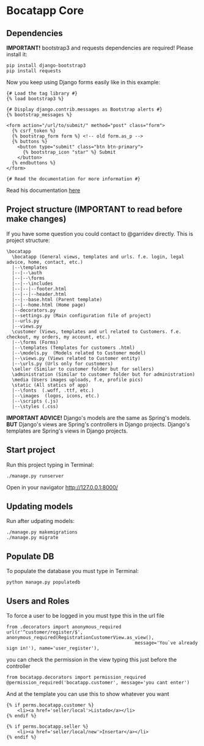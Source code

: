 # Bocatapp Core

## Dependencies
**IMPORTANT!** bootstrap3 and requests dependencies are required! Please install it:
```
pip install django-bootstrap3
pip install requests
```
Now you keep using Django forms easily like in this example:
```
{# Load the tag library #}
{% load bootstrap3 %}

{# Display django.contrib.messages as Bootstrap alerts #}
{% bootstrap_messages %}

<form action="/url/to/submit/" method="post" class="form">
  {% csrf_token %}
  {% bootstrap_form form %} <!-- old form.as_p -->
  {% buttons %}
    <button type="submit" class="btn btn-primary">
      {% bootstrap_icon "star" %} Submit
    </button>
  {% endbuttons %}
</form>

{# Read the documentation for more information #}
```
Read his documentation [here](https://django-bootstrap3.readthedocs.io/en/latest/quickstart.html)

## Project structure (IMPORTANT to read before make changes)
If you have some question you could contact to @garridev directly. This is project structure:
```
\bocatapp
  \bocatapp (General views, templates and urls. f.e. login, legal advice, home, contact, etc.)
  |--\templates
  |--|--\auth
  |--|--\forms
  |--|--\includes
  |--|--|--footer.html
  |--|--|--header.html
  |--|--base.html (Parent template)
  |--|--home.html (Home page)
  |--decorators.py
  |--settings.py (Main configuration file of project)
  |--urls.py
  |--views.py
  \customer (Views, templates and url related to Customers. f.e. checkout, my orders, my account, etc.)
  |--\forms (Forms)
  |--\templates (Templates for customers .html)
  |--\models.py  (Models related to Customer model)
  |--\views.py (Views related to Customer entity)
  |--\urls.py (Urls only for customers)
  \seller (Similar to customer folder but for sellers)
  \administration (Similar to customer folder but for administration)
  \media (Users images uploads, f.e, profile pics)
  \static (All statics of app)
  |--\fonts  (.woff, .ttf, etc.)
  |--\images  (logos, icons, etc.)
  |--\scripts (.js)
  |--\styles (.css)
```

**IMPORTANT ADVICE!**
Django's models are the same as Spring's models.
**BUT**
Django's views are Spring's controllers in Django projects.
Django's templates are Spring's views in Django projects.

## Start project

Run this project typing in Terminal:
```
./manage.py runserver
```
Open in your navigator http://127.0.0.1:8000/

## Updating models

Run after udpating models:
```
./manage.py makemigrations
./manage.py migrate
```
## Populate DB

To populate the database you must type in Terminal:
```
python manage.py populatedb
```

## Users and Roles
To force a user to be logged in you must type this in the url file
```
from .decorators import anonymous_required
url(r'^customer/register/$', anonymous_required(RegistrationCustomerView.as_view(),
                                               message='You`ve already sign in!'), name='user_register'),
```
you can check the permission in the view typing this just before the controller
```
from bocatapp.decorators import permission_required
@permission_required('bocatapp.customer', message='you cant enter')
```

And at the template you can use this to show whatever you want
```
{% if perms.bocatapp.customer %}
    <li><a href='seller/local'>Listado</a></li>
{% endif %}

{% if perms.bocatapp.seller %}
    <li><a href='seller/local/new'>Insertar</a></li>
{% endif %}
```
